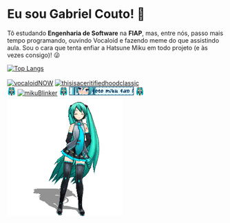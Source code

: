 # Eu sou Gabriel Couto! 🦑

Tô estudando **Engenharia de Software** na **FIAP**, mas, entre nós, passo mais tempo programando, ouvindo Vocaloid e fazendo meme do que assistindo aula. Sou o cara que tenta enfiar a Hatsune Miku em todo projeto (e às vezes consigo)! 😜

[![Top Langs](https://github-readme-stats.vercel.app/api/top-langs/?username=rouri404&layout=compact)](https://github.com/rouri404)
<br> <br>
[![vocaloidNOW](./images/vocaloidNOW.png)](#)
[![thisisaceritifiedhoodclassic](./images/mshtwh.gif)](https://github.com/rouri404)
<br>
[![smolmikuuu](./images/smolmiku.gif)](#)
[![mikuBlinker](./images/mikufan_blinkie.gif)](#)
[![smolmikuuu](./images/smolmiku.gif)](#)
[![cotoBlinker](./images/cotooooo.gif)](#)
[![smolmikuuu](./images/smolmiku.gif)](#)
<br>
[![bigmiku](./images/hatsune-miku.gif)](#)


<!-- thanks to https://blinkies.cafe for keeping up their site -->
